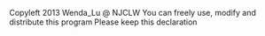 Copyleft 2013 Wenda_Lu @ NJCLW
You can freely use, modify and distribute this program
Please keep this declaration
